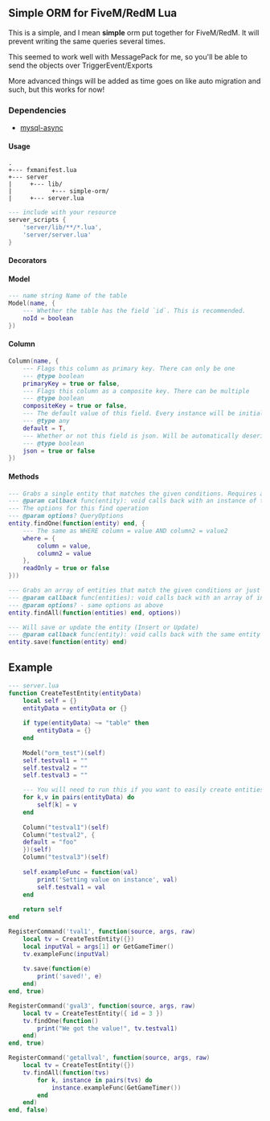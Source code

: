 ## Simple ORM for FiveM/RedM Lua

This is a simple, and I mean **simple** orm put together for FiveM/RedM.
It will prevent writing the same queries several times.

This seemed to work well with MessagePack for me, so you'll be able to send the objects over TriggerEvent/Exports 

More advanced things will be added as time goes on like auto migration and such, but this works for now!

### Dependencies

- [mysql-async](https://github.com/brouznouf/fivem-mysql-async)

#### Usage

```
.
+--- fxmanifest.lua
+--- server
|     +--- lib/
|           +--- simple-orm/ 
|     +--- server.lua
```

```lua
--- include with your resource
server_scripts {
    'server/lib/**/*.lua',
    'server/server.lua'
}

```

#### Decorators

#### Model
```lua
--- name string Name of the table
Model(name, {
    --- Whether the table has the field `id`. This is recommended.
    noId = boolean
})
```

#### Column

```lua
Column(name, {
    --- Flags this column as primary key. There can only be one
    --- @type boolean
    primaryKey = true or false,
    --- Flags this column as a composite key. There can be multiple
    --- @type boolean
    compositeKey = true or false,
    --- The default value of this field. Every instance will be initialized with this.
    --- @type any
    default = T,
    --- Whether or not this field is json. Will be automatically deserialized if so.
    --- @type boolean
    json = true or false
})
```

#### Methods

```lua
--- Grabs a single entity that matches the given conditions. Requires at least 1 unique property to be set. See example
--- @param callback func(entity): void calls back with an instance of the entity if found, otherwise nil
--- The options for this find operation
--- @param options? QueryOptions
entity.findOne(function(entity) end, {
    --- The same as WHERE column = value AND column2 = value2
    where = {
        column = value,
        column2 = value
    },
    readOnly = true or false
}))

--- Grabs an array of entities that match the given conditions or just all if no condition given
--- @param callback func(entities): void calls back with an array of instances of the entity
--- @param options? - same options as above
entity.findAll(function(entities) end, options))

--- Will save or update the entity (Insert or Update)
--- @param callback func(entity): void calls back with the same entity
entity.save(function(entity) end)
```

## Example

```lua
--- server.lua
function CreateTestEntity(entityData)
    local self = {}
    entityData = entityData or {}
    
    if type(entityData) ~= "table" then
        entityData = {}
    end
    
    Model("orm_test")(self)
    self.testval1 = ""
    self.testval2 = ""
    self.testval3 = ""

    --- You will need to run this if you want to easily create entities
    for k,v in pairs(entityData) do
        self[k] = v
    end
    
    Column("testval1")(self)
    Column("testval2", {
    default = "foo"
    })(self)
    Column("testval3")(self)
    
    self.exampleFunc = function(val)
        print('Setting value on instance', val)
        self.testval1 = val
    end
    
    return self
end

RegisterCommand('tval1', function(source, args, raw)
    local tv = CreateTestEntity({})
    local inputVal = args[1] or GetGameTimer()
    tv.exampleFunc(inputVal)
    
    tv.save(function(e)
        print('saved!', e)
    end)
end, true)

RegisterCommand('gval3', function(source, args, raw)
    local tv = CreateTestEntity({ id = 3 })
    tv.findOne(function()
        print("We got the value!", tv.testval1)
    end)
end, true)

RegisterCommand('getallval', function(source, args, raw)
    local tv = CreateTestEntity({})
    tv.findAll(function(tvs)
        for k, instance in pairs(tvs) do
            instance.exampleFunc(GetGameTimer())
        end
    end)
end, false)
```